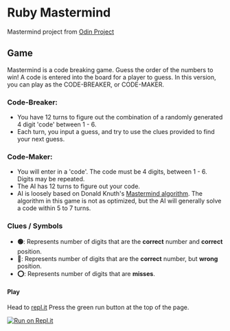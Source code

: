 # Ruby Mastermind #
Mastermind project from [Odin Project](https://www.theodinproject.com/lessons/ruby-mastermind)

## Game ##
Mastermind is a code breaking game. Guess the order of the numbers to win!
A code is entered into the board for a player to guess. 
In this version, you can play as the CODE-BREAKER, or CODE-MAKER.

### Code-Breaker: ###
  - You have 12 turns to figure out the combination of a randomly generated 4 digit 'code' between 1 - 6.
  - Each turn, you input a guess, and try to use the clues provided to find your next guess.

### Code-Maker: ###
  - You will enter in a 'code'. The code must be 4 digits, between 1 - 6. Digits may be repeated.
  - The AI has 12 turns to figure out your code.
  - AI is loosely based on Donald Knuth's [Mastermind algorithm](https://en.wikipedia.org/wiki/Mastermind_(board_game)#Algorithms_and_strategies). The algorithm in this game is not as optimized, but the AI will generally solve a code within 5 to 7 turns.

### Clues / Symbols ###
- **:green_circle:**: Represents number of digits that are the **correct** number and **correct** position.
- **:red_circle:**: Represents number of digits that are the **correct** number, but **wrong** position.
- **:o:**: Represents number of digits that are **misses**.

#### Play ####
Head to [repl.it](https://replit.com/@KenTohara/rubyMastermind)
Press the green run button at the top of the page.

[![Run on Repl.it](https://repl.it/badge/github/KTohara/ruby_Mastermind)](https://replit.com/@KenTohara/rubyMastermind)